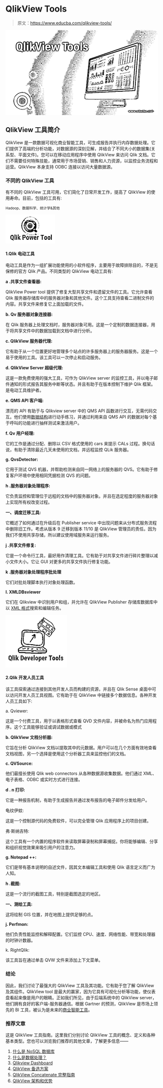 # QlikView Tools

> 原文：<https://www.educba.com/qlikview-tools/>

![QlikView-Tools](img/e70ffd93c6467783394f4564c9bd25b2.png)



## QlikView 工具简介

QlikView 是一款数据可视化商业智能工具，可生成报告并执行内存数据处理。它们提供了高端的分析功能，对数据源的深刻见解，并结合了不同大小的数据集(关系型、平面文件)。您可以在移动应用程序中使用 QlikView 来访问 Qlik 文档。它们不需要任何特殊技能，通常用于市场营销、销售和人力资源，以监控业务流程和运营。QlikView 本身支持 ODBC 连接以访问大量数据源。

### 不同的 QlikView 工具

有不同的 QlikView 工具可用，它们简化了日常开发工作，提高了 QlikView 的使用寿命。目前，包括的工具有:

<small>Hadoop、数据科学、统计学&其他</small>

![Qlik Power Tool](img/5ee5fc1ce20ca7c683fcc4b143c3223d.png)



#### 1.Qlik 电动工具

电动工具是作为一组扩展功能使用的小软件程序，主要用于故障排除目的，不是无保修的官方 Qlik 产品。不同类型的 QlikView 电动工具有:

**a .共享文件查看器:**

QlikView Power tool 提供了修复大型共享文件和遗留文件的工具。它允许查看 Qlik 服务器存储库中的服务器对象和其他文件。这个工具支持查看二进制文件的内容。共享文件来修复它上面加载的文件。

**b. Qv 服务器对象连接器:**

在 Qlik 服务器上处理文档时，服务器对象可用。这是一个定制的数据连接器，用于将共享文件中的数据加载到文档中进行分析。

**c. QlikView 服务器代理:**

它有助于从一个位置更好地管理多个站点的许多服务器上的服务器服务。这是一个易于使用的工具。该工具可以一次停止和启动服务。

**d. QlikView Server 超级代理:**

这是一款免费使用的强大工具，可作为 QlikView server 的监控工具，并以电子邮件通知的形式报告其服务中断等状态。并且有助于在版本控制下维护 Qlik 框架。是电动工具维护者。

**e. QMS API 客户端:**

漂亮的 API 有助于与 Qlikview server 中的 QMS API 函数进行交互，无需代码交互。他们使用[数据结构](https://www.educba.com/what-is-data-structure/)进行动手练习，并通过利用来自 QMS API 的数据对每个基于呼叫的功能进行抽样测试来激活用户。

**f. Qv 用户经理:**

它的工作是通过分配、删除以 CSV 格式使用的 cars 来提示 CALs 过程。换句话说，有助于清除最近几天未使用的文档，并远程监控 QLik 服务器。

**g. QvsDetector:**

它用于测试 QVS 机器，并帮助检测来自同一网络上的服务器的 QVS。它有助于修复客户环境中使用相同凭据检测 QVS 的问题。

**h .服务器对象处理程序:**

它负责监控和管理位于远程的文档中的服务器对象。并且在选定程度的服务器对象上实现所有权改变过程。

**一、调度迁移工具:**

它概述了如何通过在升级后在 Publisher service 中出现问题来从分布式服务流程中删除旧工作。考虑从版本 9 迁移到版本 11/10 是 QlikView 管理员的责任。因为我们不使用共享存储，所以建议使用域服务来运行服务。

**j .共享文件修复:**

它是一个命令行工具，最好用作清理工具。它有助于对共享文件进行碎片整理以减小文件大小。它让 GUI 对更多的共享文件执行修复功能。

**k .服务器对象处理程序批处理**

它们对批处理脚本执行对象处理函数。

**l. XMLDBsviewer**

它们在 Qlikview 中识别用户和组，并允许在 QlikView Publisher 存储库数据库中以 [XML 格式](https://www.educba.com/what-is-xml/)搜索和编辑任务。

![Qlik Developer Tool](img/739e3061dd10d98d5de4bbf9b7325f2c.png)



#### 2.Qlik 开发人员工具

该工具探索通过连接到其他开发人员而构建的资源，并且在 Qlik Sense 桌面中可以访问开发人员工具视图。它有助于在 QlikView 中链接多个数据信息。各种开发人员工具如下:

a. Qviewer:

这是一个付费工具，用于以表格形式查看 QVD 文件内容，并被命名为热门应用程序。这个工具能够验证或调试数据或模式

**b. QlikView 文档分析器:**

它旨在分析 QlikView 文档以提取其中的元数据。用户可以在几个方面有效地查看文档视图，另一个选择是使用这个分析器工具来监控他们的文档。

**c. QVSource:**

他们最擅长使用 Qlik web connectors 从各种数据源收集数据。他们通过 XML、电子表格、ODBC 或实时方式进行连接。

**d . n 打印:**

它是一种报告机制，有助于生成报告并通过发布报告的电子邮件分发给用户。

龟纹伊蚊:

这是一个控制源代码的免费软件，可以完全管理 Qlik 应用程序上的项目创建。

弗·斯纳吉特:

这个工具有一个内置的程序软件来读取屏幕录制和屏幕捕捉。你将能够编辑、分享和组织视觉效果来吸引用户的注意力。

**g. Notepad ++:**

它们是带有基本说明的自述文件，因其文本编辑工具和使用 Qlik 语言定义而广为人知。

**h .截图:**

这是一个流行的截图工具，特别是截图选定的地区。

**一、测绘工具:**

这将绘制 GIS 位置，并在地图上提供足够的点。

**j. Perfmon:**

他们负责性能监控和解释配置。它们监控 CPU、速度、网络性能、带宽和处理器的时钟计数器。

k. RightQlik:

该工具旨在通过单击 QVW 文件来添加上下文菜单。

### 结论

因此，我们讨论了最强大的 QlikView 工具及其功能。它有助于您了解 QlikView 及其组件。QlikView tool 是最大的赢家，因为它具有可视化分析等功能，使仪表盘看起来像是用户的眼睛。正如我们所见，由于后端系统中的 QlikView server，他们拥有良好的客户端-服务器通信。根据 Gartner 的预测，QlikView 是市场上领先的 BI 工具，被认为是未来的[商业智能工具](https://www.educba.com/business-intelligence-tool/)。

### 推荐文章

这是 QlikView 工具指南。这里我们分别讨论 QlikView 工具的概念、定义和各种基本类型。您也可以浏览我们推荐的其他文章，了解更多信息——

1.  [什么是 NoSQL 数据库](https://www.educba.com/what-is-nosql-database/)
2.  [什么是数据处理？](https://www.educba.com/what-is-data-processing/)
3.  [Qlikview Dashboard](https://www.educba.com/qlikview-dashboard/)
4.  [QlikView 备选方案](https://www.educba.com/qlikview-alternatives/)
5.  [QlikView Concatenate 完整指南](https://www.educba.com/qlikview-concatenate/)
6.  [QlikView 架构和优势](https://www.educba.com/qlikview-architecture/)





